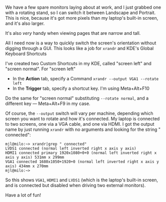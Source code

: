 <!-- 
.. title: Rotate screen KDE shortcut
.. slug: rotate-screen-kde-shortcut
.. date: 2015-05-28 08:21:52 UTC+10:00
.. tags: tip, howto
.. category: hacks
.. link: 
.. description: 
.. type: text
-->

We have a few spare monitors laying about at work, and I just grabbed
one with a rotating stand, so I can switch it between Landscape and
Portrait. This is nice, because it's got more pixels than my laptop's
built-in screen, and it's also larger.

It's also *very* handy when viewing pages that are narrow and tall.

All I need now is a way to quickly switch the screen's orientation
without digging through a GUI.  This looks like a job for `xrandr` and
KDE's Global Keyboard Shortcuts

<!-- TEASER_END -->

I've created two Custom Shortcuts in my KDE, called "screen left" and
"screen normal". For "screen left"

 * In the **Action** tab, specify a Command `xrandr --output VGA1
 --rotate left`
 * In the **Trigger** tab, specify a shortcut key. I'm using Meta+Alt+F10

Do the same for "screen normal" substituting `--rotate normal`, and a
different key &mdash; Meta+Alt+F9 in my case.

Of course, the `--output` switch will vary per machine, depending
which screen you want to rotate and how it's connected. My laptop is
connected to two screens, one via a VGA cable, and one via HDMI.  I
got the output name by just running `xrandr` with no arguments and
looking for the string " connected":

```
mjl@milo:~> xrandr|grep " connected"
LVDS1 connected (normal left inverted right x axis y axis)
HDMI1 connected primary 1920x1080+0+0 (normal left inverted right x axis y axis) 531mm x 299mm
VGA1 connected 1680x1050+1920+0 (normal left inverted right x axis y axis) 434mm x 270mm
mjl@milo:~>
```

So this shows `VGA1`, `HDMI1` and `LVDS1` (which is the laptop's
built-in screen, and is connected but disabled when driving two
external monitors).

Have a lot of fun!
